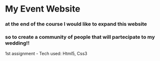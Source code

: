 # My Event Website

### at the end of the course I would like to expand this website
### so to create a community of people that will partecipate to my wedding!!

1st assignment - Tech used: Html5, Css3


